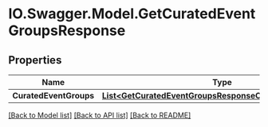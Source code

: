 # IO.Swagger.Model.GetCuratedEventGroupsResponse
## Properties

Name | Type | Description | Notes
------------ | ------------- | ------------- | -------------
**CuratedEventGroups** | [**List&lt;GetCuratedEventGroupsResponseCuratedEventGroups&gt;**](GetCuratedEventGroupsResponseCuratedEventGroups.md) |  | 

[[Back to Model list]](../README.md#documentation-for-models) [[Back to API list]](../README.md#documentation-for-api-endpoints) [[Back to README]](../README.md)

